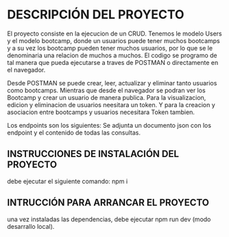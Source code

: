 # DESCRIPCIÓN DEL PROYECTO
El proyecto consiste en la ejecucion de un CRUD.
Tenemos le modelo Users y el modelo bootcamp, donde un usuarios puede tener muchos bootcamps y a su vez los bootcamp pueden tener muchos usuarios, por lo que se le denominaria una relacion de muchos a muchos. El codigo se programo de tal manera que pueda ejecutarse a traves de POSTMAN o directamente en el navegador.

Desde POSTMAN se puede crear, leer, actualizar y eliminar tanto usuarios como bootcamps.
Mientras que desde el navegador se podran ver los Bootcamp y crear un usuario de manera publica. Para la visualizacion, edicion y eliminacion de usuarios neesitara un token. Y para la creacion y asociacion entre bootcamps y usuarios necesitara Token tambien.

Los endpoints son los siguientes: 
Se adjunta un documento json con los endpoint y el contenido de todas las consultas.

## INSTRUCCIONES DE INSTALACIÓN DEL PROYECTO

debe ejecutar el siguiente comando: npm i

## INTRUCCIÓN PARA ARRANCAR EL PROYECTO

una vez instaladas las dependencias, debe ejecutar npm run dev (modo desarrallo local).